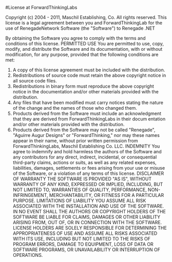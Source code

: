 #License at ForwardThinkingLabs

 

Copyright (c) 2004 - 2011, Maschil Establishing, Co.
All rights reserved.
This license is a legal agreement between you and ForwardThinkingLab for the useof RenegadeNetwork Software (the "Software") to Renegade .NET

By obtaining the Software youagree to comply with the terms and conditions of this license.
PERMITTED USE
You are permitted to use, copy, modify, and distribute the Software and its
documentation, with or without modification, for any purpose, provided that
the following conditions are met:
1. A copy of this license agreement must be included with the distribution.
2. Redistributions of source code must retain the above copyright notice in
 all source code files.
3. Redistributions in binary form must reproduce the above copyright notice in the documentation and/or other materials provided with the distribution.
4. Any files that have been modified must carry notices stating the natureof the change and the names of those who changedthem.
5. Products derived from the Software must include an acknowledgment that they are derived from ForwardThinkingLabs in their docum
entation and/or othermaterials provided with the distribution.
6. Products derived from the Software may not be called "Renegade", "Aguirre Augur Designs" or "ForwardThinking," nor may these names appear in their name, without prior writtenpermission from ForwardThinkingLabs, Maschil Establishing Co. LLC.
INDEMNITY
You agree to indemnify and hold harmless the authors of the Software andany contributors for any direct, indirect, incidental, or consequential
third-party claims, actions or suits, as well as any related expenses,liabilities, damages, settlements or fees arising from your use or misuseof the Software, or a violation of any terms of this license.
DISCLAIMER OF WARRANTY
THE SOFTWARE IS PROVIDED "AS IS", WITHOUT WARRANTY 
OF ANY KIND, EXPRESSED OR
IMPLIED, INCLUDING, BUT NOT LIMITED TO, WARRANTIES 
OF QUALITY, PERFORMANCE,
NON-INFRINGEMENT, MERCHANTABILITY, OR FITNESS FOR APARTICULAR PURPOSE.
LIMITATIONS OF LIABILITY
YOU ASSUME ALL RISK ASSOCIATED WITH THE INSTALLATION AND USE OF THE SOFTWARE.
IN NO EVENT SHALL THE AUTHORS OR COPYRIGHT HOLDERS OF THE SOFTWARE BE LIABLE
FOR CLAIMS, DAMAGES OR OTHER LIABILITY ARISING FROM, OUT OF, OR IN CONNECTION
WITH THE SOFTWARE. LICENSE HOLDERS ARE SOLELY RESPONSIBLE FOR DETERMINING THE
APPROPRIATENESS OF USE AND ASSUME ALL RISKS ASSOCIATED WITH ITS USE, INCLUDING
BUT NOT LIMITED TO THE RISKS OF PROGRAM ERRORS, DAMAGE TO EQUIPMENT, LOSS OFDATA OR SOFTWARE PROGRAMS, OR UNAVAILABILITY OR INTERRUPTION OF OPERATIONS.